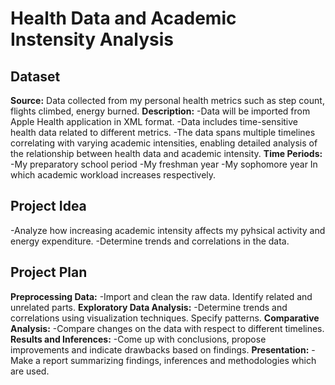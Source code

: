 # Health Data and Academic Instensity Analysis

## Dataset
**Source:** Data collected from my personal health metrics such as step count, flights climbed, energy burned.
**Description:**
-Data will be imported from Apple Health application in XML format.
-Data includes time-sensitive health data related to different metrics. 
-The data spans multiple timelines correlating with varying academic intensities, enabling detailed analysis of the relationship between health data and academic intensity.
**Time Periods:**
-My preparatory school period
-My freshman year
-My sophomore year
In which academic workload increases respectively.

## Project Idea
-Analyze how increasing academic intensity affects my pyhsical activity and energy expenditure.
-Determine trends and correlations in the data.

## Project Plan
**Preprocessing Data:** 
-Import and clean the raw data. Identify related and unrelated parts.
**Exploratory Data Analysis:** 
-Determine trends and correlations using visualization techniques. Specify patterns.
**Comparative Analysis:** 
-Compare changes on the data with respect to different timelines.
**Results and Inferences:** 
-Come up with conclusions, propose improvements and indicate drawbacks based on findings.
**Presentation:** 
-Make a report summarizing findings, inferences and methodologies which are used.
